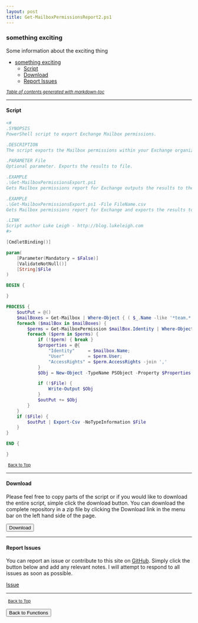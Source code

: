 ```yaml
---
layout: post
title: Get-MailboxPermissionsReport2.ps1
---
```


### something exciting

Some information about the exciting thing

- [something exciting](#something-exciting)
  - [Script](#script)
  - [Download](#download)
  - [Report Issues](#report-issues)

<small><i><a href='http://ecotrust-canada.github.io/markdown-toc/'>Table of contents generated with markdown-toc</a></i></small>

---

#### Script

```powershell
<#
.SYNOPSIS
PowerShell script to export Exchange Mailbox permissions.

.DESCRIPTION
The script exports the Mailbox permissions within your Exchange organization.

.PARAMETER File
Optional parameter. Exports the results to file.

.EXAMPLE
.\Get-MailboxPermissionsExport.ps1
Gets Mailbox permissions report for Exchange outputs the results to the screen

.EXAMPLE
.\Get-MailboxPermissionsExport.ps1 -File FileName.csv
Gets Mailbox permissions report for Exchange and exports the results to FileName.csv file.

.LINK
Script author Luke Leigh - http://blog.lukeleigh.com
#>

[CmdletBinding()]

param(
    [Parameter(Mandatory = $False)]
    [ValidateNotNull()]
    [String]$File
)

BEGIN {

}

PROCESS {
    $outPut = @()
    $mailBoxes = Get-Mailbox | Where-Object { ( $_.Name -like '*team.*' ) -or ( $_.Name -like '*mail.*' ) } # | Where-Object { $_.WindowsEmailAddress -like '*specific-domain*' }
    foreach ($mailBox in $mailBoxes) {
        $perms = Get-MailboxPermission $mailBox.Identity | Where-Object { $_.User -notlike "Anonymous" -and $_.User -notlike "Default" -and $_.User -like '*specific-domain*' }
        foreach ($perm in $perms) {
            if (!$perm) { break }
            $properties = @{
                "Identity"     = $mailbox.Name;
                "User"         = $perm.User;
                "AccessRights" = $perm.AccessRights -join ','
            }
            $Obj = New-Object -TypeName PSObject -Property $Properties

            if (!$File) {
                Write-Output $Obj
            }
            $outPut += $Obj
        }
    }
    if ($File) {
        $outPut | Export-Csv -NoTypeInformation $File
    }
}

END {

}
```

<span style="font-size:11px;"><a href="#"><i class="fas fa-caret-up" aria-hidden="true" style="color: white; margin-right:5px;"></i>Back to Top</a></span>

---

#### Download

Please feel free to copy parts of the script or if you would like to download the entire script, simple click the download button. You can download the complete repository in a zip file by clicking the Download link in the menu bar on the left hand side of the page.

<button class="btn" type="submit" onclick="window.open('/PowerShell/functions/exchange/Get-MailboxPermissionsReport2.ps1')">
    <i class="fa fa-cloud-download-alt">
    </i>
        Download
</button>

---

#### Report Issues

You can report an issue or contribute to this site on <a href="https://github.com/BanterBoy/scripts-blog/issues">GitHub</a>. Simply click the button below and add any relevant notes. I will attempt to respond to all issues as soon as possible.

<!-- Place this tag where you want the button to render. -->

<a class="github-button" href="https://github.com/BanterBoy/scripts-blog/issues/new?title=Get-MailboxPermissionsReport2.ps1&body=There is a problem with this function. Please find details below." data-show-count="true" aria-label="Issue BanterBoy/scripts-blog on GitHub">Issue</a>

---

<span style="font-size:11px;"><a href="#"><i class="fas fa-caret-up" aria-hidden="true" style="color: white; margin-right:5px;"></i>Back to Top</a></span>

<a href="/menu/_pages/functions.html">
    <button class="btn">
        <i class='fas fa-reply'>
        </i>
            Back to Functions
    </button>
</a>

[1]: http://ecotrust-canada.github.io/markdown-toc
[2]: https://github.com/googlearchive/code-prettify
